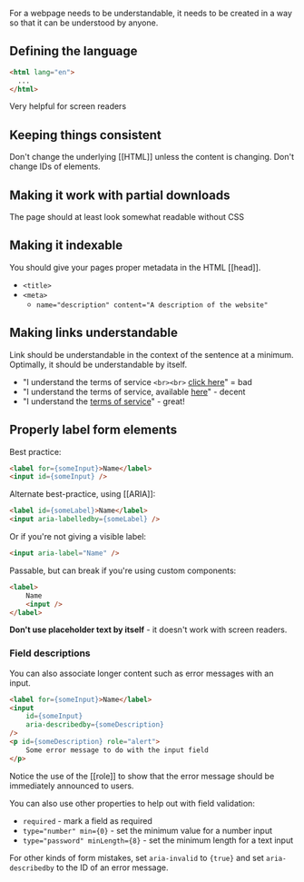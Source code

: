 For a webpage needs to be understandable, it needs to be created in a way so that it can be understood by anyone.

## Defining the language

```html
<html lang="en">
  ...
</html>
```
Very helpful for screen readers

## Keeping things consistent
Don't change the underlying [[HTML]] unless the content is changing. Don't change IDs of elements.

## Making it work with partial downloads
The page should at least look somewhat readable without CSS

## Making it indexable
You should give your pages proper metadata in the HTML [[head]].
- `<title>`
- `<meta>`
	- `name="description" content="A description of the website"`

## Making links understandable
Link should be understandable in the context of the sentence at a minimum. Optimally, it should be understandable by itself.
- "I understand the terms of service `<br><br>` [click here](https://www.youtube.com/watch?v=dQw4w9WgXcQ)" = bad
- "I understand the terms of service, available [here](https://www.youtube.com/watch?v=dQw4w9WgXcQ)" - decent
- "I understand the [terms of service](https://www.youtube.com/watch?v=dQw4w9WgXcQ)" - great!

## Properly label form elements
Best practice:
```html
<label for={someInput}>Name</label>
<input id={someInput} />
```

Alternate best-practice, using [[ARIA]]:
```html
<label id={someLabel}>Name</label>
<input aria-labelledby={someLabel} />
```

Or if you're not giving a visible label:
```html
<input aria-label="Name" />
```

Passable, but can break if you're using custom components:
```html
<label>
	Name
	<input />
</label>
```

**Don't use placeholder text by itself** - it doesn't work with screen readers.

### Field descriptions
You can also associate longer content such as error messages with an input.
```html
<label for={someInput}>Name</label>
<input
	id={someInput}
	aria-describedby={someDescription}
/>
<p id={someDescription} role="alert">
	Some error message to do with the input field
</p>
```

Notice the use of the [[role]] to show that the error message should be immediately announced to users.

You can also use other properties to help out with field validation:
- `required` - mark a field as required
- `type="number" min={0}` - set the minimum value for a number input
- `type="password" minLength={8}` - set the minimum length for a text input

For other kinds of form mistakes, set `aria-invalid` to `{true}` and set `aria-describedby` to the ID of an error message.